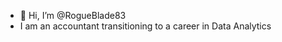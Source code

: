 - 👋 Hi, I’m @RogueBlade83
- I am an accountant transitioning to a career in Data Analytics

<!---
RogueBlade83/RogueBlade83 is a ✨ special ✨ repository because its `README.md` (this file) appears on your GitHub profile.
You can click the Preview link to take a look at your changes.
--->
